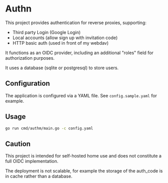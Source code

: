 # Authn

This project provides authentication for reverse proxies, supporting:

- Third party Login (Google Login)
- Local accounts (allow sign up with invitation code)
- HTTP basic auth (used in front of my webdav)

It functions as an OIDC provider, including an additional "roles" field for authorization purposes.

It uses a database (sqlite or postgresql) to store users.

## Configuration

The application is configured via a YAML file. See `config.sample.yaml` for example.

## Usage

```sh
go run cmd/authm/main.go -c config.yaml
```

## Caution

This project is intended for self-hosted home use and does not constitute a full OIDC implementation.

The deployment is not scalable, for example the storage of the auth_code is in cache rather than a database.
